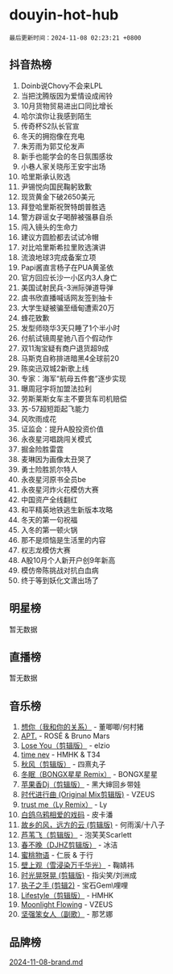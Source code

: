 # douyin-hot-hub

`最后更新时间：2024-11-08 02:23:21 +0800`

## 抖音热榜

1. Doinb说Chovy不会来LPL
1. 当把沈腾版因为爱情设成闹铃
1. 10月货物贸易进出口同比增长
1. 哈尔滨你让我感到陌生
1. 传奇杯S2队长官宣
1. 冬天的拥抱像在充电
1. 朱芳雨为郭艾伦发声
1. 新手也能学会的冬日氛围感妆
1. 小巷人家关晓彤王安宇出场
1. 哈里斯承认败选
1. 尹锡悦向国民鞠躬致歉
1. 现货黄金下破2650美元
1. 拜登哈里斯祝贺特朗普胜选
1. 警方辟谣女子喝醉被强暴自杀
1. 闯入镜头的生命力
1. 建议方圆脸都去试试冷帽
1. 对比哈里斯希拉里败选演讲
1. 流浪地球3完成备案立项
1. Papi酱直言杨子在PUA黄圣依
1. 官方回应长沙一小区内3人身亡
1. 美国试射民兵-3洲际弹道导弹
1. 虞书欣直播喊话网友签到抽卡
1. 大学生疑被骗至缅甸遭索20万
1. 蜂花致歉
1. 发型师晓华3天只睡了1个半小时
1. 付航试镜周星驰八百个假动作
1. 双11淘宝疑有商户退货超9成
1. 马斯克自称排进暗黑4全球前20
1. 陈奕迅双城2新歌上线
1. 专家：海军“航母五件套”逐步实现
1. 曝周冠宇将加盟法拉利
1. 劳斯莱斯女车主不要货车司机赔偿
1. 苏-57超短距起飞能力
1. 风吹雨成花
1. 证监会：提升A股投资价值
1. 永夜星河唱跳闯关模式
1. 掘金险胜雷霆
1. 麦琳因为画像太丑哭了
1. 勇士险胜凯尔特人
1. 永夜星河原书全员be
1. 永夜星河炸火花模仿大赛
1. 中国资产全线翻红
1. 和平精英地铁逃生新版本攻略
1. 冬天的第一句祝福
1. 入冬的第一顿火锅
1. 那不是烦恼是生活里的内容
1. 权志龙模仿大赛
1. A股10月个人新开户创9年新高
1. 模仿帝陈挑战对抗白血病
1. 终于等到妖化文潇出场了

## 明星榜

暂无数据

## 直播榜

暂无数据

## 音乐榜

1. [想你（我和你的关系）](https://sf5-hl-cdn-tos.douyinstatic.com/obj/tos-cn-ve-2774/o8QxhcOBDYYX0zqKCjFVQXZ3RBffnRBQEogitG) - 董唧唧/何村猪
1. [APT.](https://sf3-cdn-tos.douyinstatic.com/obj/tos-cn-ve-2774/oUIcRnUtZBV1JgZtxIMCAiiBSVBSEEOCFfkeMQ) - ROSÉ & Bruno Mars
1. [Lose You（剪辑版）](https://sf5-hl-cdn-tos.douyinstatic.com/obj/tos-cn-ve-2774/og9yxQxAWI86iBNr9ojBFMoWTIvDZZb8HwiGY) - elzio
1. [time nev](https://sf5-hl-cdn-tos.douyinstatic.com/obj/tos-cn-ve-2774/oc6aICzpzBCWrhCvDVi2AZmQLt0gIBxfMEfd6i) - HMHK & T34
1. [秋风（剪辑版）](https://sf5-hl-cdn-tos.douyinstatic.com/obj/tos-cn-ve-2774/ocGaU84LfAfzMd2wbXdQFpCGhBiXg82JNMRRie) - 四熹丸子
1. [冬眠（BONGX星星 Remix）](https://sf6-cdn-tos.douyinstatic.com/obj/tos-cn-ve-2774/oMCfFFoE3LwQ7agAgOIG4ieExqkeAsxNBEkLdz) - BONGX星星
1. [苹果香Dj（剪辑版）](https://sf5-hl-cdn-tos.douyinstatic.com/obj/tos-cn-ve-2774/oEeIEQbYGAOspCTRAIeYF4Ok8LgZ8NBaRe4ztR) - 黑大婶回乡带娃
1. [时代进行曲 (Original Mix剪辑版)](https://sf5-hl-cdn-tos.douyinstatic.com/obj/tos-cn-ve-2774/oYrssziLdrtiW6cKABM8n5Vfc2xwXiIBInoAkn) - VZEUS
1. [trust me（Ly Remix）](https://sf3-cdn-tos.douyinstatic.com/obj/tos-cn-ve-2774/oUo1M8fz5AfmMSExABQQKFE0eCMWgsiccfqrMA) - Ly
1. [白鸽乌鸦相爱的戏码](https://sf5-hl-cdn-tos.douyinstatic.com/obj/tos-cn-ve-2774/oMVVEf6eDAOmFtNtCsEqKpIorBDM8Nkg6TZRqC) - 皮卡潘
1. [故乡的风，远方的云 (剪辑版)](https://sf5-hl-cdn-tos.douyinstatic.com/obj/tos-cn-ve-2774/ooPEdiZMrAAWisczq1WXoZYGU6GxII2UUBvYI) - 何雨溪/十八子
1. [芦苇飞（剪辑版）](https://sf5-hl-cdn-tos.douyinstatic.com/obj/tos-cn-ve-2774/ok3IaChjEFFoK3FAMzXDEgfpeE6Al3Nv2BnfCW) - 泡芙芙Scarlett
1. [春不晚（DJHZ剪辑版）](https://sf3-cdn-tos.douyinstatic.com/obj/tos-cn-ve-2774/osEZa7YZ6wNo9QDABgfGFaCQKRQTNafsBJDnKt) - 冰洁
1. [蜜桃物语](https://sf5-hl-cdn-tos.douyinstatic.com/obj/tos-cn-ve-2774/oIhOSCZtIACtYU4XQkngiW9kCBfVD1Fz9IYeqL) - 仁辰 & 于行
1. [壁上观（雪浸染万千华光）](https://sf5-hl-cdn-tos.douyinstatic.com/obj/tos-cn-ve-2774/ocIizBMxWi8vA8UdAMIYdYCjgBB5Z3WZWxrvY) - 鞠婧祎
1. [时光晃呀晃 (剪辑版)](https://sf5-hl-cdn-tos.douyinstatic.com/obj/tos-cn-ve-2774/o8ACeQem3gwI1x3GIYGAfKG0LJebKFRJDwRwyW) - 指尖笑/刘洲成
1. [执子之手 (剪辑2)](https://sf3-cdn-tos.douyinstatic.com/obj/tos-cn-ve-2774/oUoZLQjCc31XzqsBnBQUNgeKtYPBcgbFDwtfcu) - 宝石Gem\哩哩
1. [Lifestyle（剪辑版）](https://sf5-hl-cdn-tos.douyinstatic.com/obj/tos-cn-ve-2774/owfqGgjwG3V5lCLaAIezFMeg3LtuKNBaZKgzPV) - HMHK
1. [Moonlight Flowing](https://sf3-cdn-tos.douyinstatic.com/obj/tos-cn-ve-2774/oopZsCtRnQgOhEYmv9FfBBgwmeaQmWQQZED9tN) - VZEUS
1. [坚强笨女人（副歌）](https://sf5-hl-cdn-tos.douyinstatic.com/obj/tos-cn-ve-2774/ospNInQiZvGWyBVg5zkNsAMct5uJIg1CrZiPL) - 那艺娜

## 品牌榜

[2024-11-08-brand.md](2024-11-08-brand.md)
